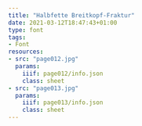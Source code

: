```yaml
---
title: "Halbfette Breitkopf-Fraktur"
date: 2021-03-12T18:47:43+01:00
type: font
tags:
- Font
resources:
- src: "page012.jpg"
  params:
    iiif: page012/info.json
    class: sheet
- src: "page013.jpg"
  params:
    iiif: page013/info.json
    class: sheet
---
```

